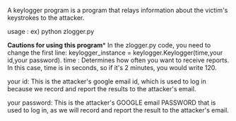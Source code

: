A keylogger program is a program that relays information about the victim's keystrokes to the attacker.

usage :
ex) python zlogger.py

****Cautions for using this program***** 
In the zlogger.py code, you need to change the first line: keylogger_instance = keylogger.Keylogger(time,your id,your password).
time : Determines how often you want to receive reports. In this case, time is in seconds, so if it's 2 minutes, you would write 120.

your id: This is the attacker's google email id, which is used to log in because we record and report the results to the attacker's email.

your password: This is the attacker's GOOGLE email PASSWORD that is used to log in, as we will record and report the result to the attacker's email.

